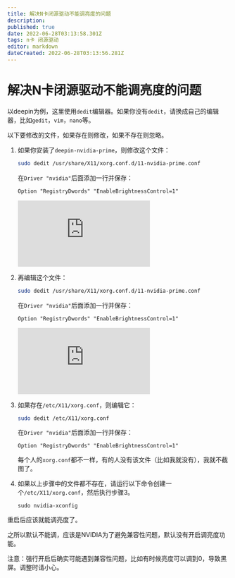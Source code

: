 ```yaml
---
title: 解决N卡闭源驱动不能调亮度的问题
description: 
published: true
date: 2022-06-28T03:13:58.301Z
tags: n卡 闭源驱动
editor: markdown
dateCreated: 2022-06-28T03:13:56.281Z
---
```


# 解决N卡闭源驱动不能调亮度的问题
以deepin为例，这里使用`dedit`编辑器。如果你没有`dedit`，请换成自己的编辑器，比如`gedit`，`vim`，`nano`等。

以下要修改的文件，如果存在则修改，如果不存在则忽略。

1. 如果你安装了`deepin-nvidia-prime`，则修改这个文件：

   ```bash
   sudo dedit /usr/share/X11/xorg.conf.d/11-nvidia-prime.conf
   ```

   在`Driver "nvidia"`后面添加一行并保存：

   ```vbnet
   Option "RegistryDwords" "EnableBrightnessControl=1"
   ```

   ![image.png](https://hu60.cn/q.php/link.img.html?url64=aHR0cDovL2ZpbGUuaHU2MC5jbi9maWxlL2hhc2gvcG5nLzYyOWU1OTcxNTFmYTFjZjhhZGEzNzQ1ZDBmOTdkYjQ5MjY5ODMucG5n)

2. 再编辑这个文件：

   ```bash
   sudo dedit /usr/share/X11/xorg.conf.d/11-nvidia-prime.conf
   ```

   在`Driver "nvidia"`后面添加一行并保存：

   ```vbnet
   Option "RegistryDwords" "EnableBrightnessControl=1"
   ```

   ![image.png](https://hu60.cn/q.php/link.img.html?url64=aHR0cDovL2ZpbGUuaHU2MC5jbi9maWxlL2hhc2gvcG5nLzQ5ZGI0ZWRkODMxYmVjZmJkYmUwY2FjZDk2YmM4NDAxMzYxMTgucG5n)

3. 如果存在`/etc/X11/xorg.conf`，则编辑它：

   ```bash
   sudo dedit /etc/X11/xorg.conf
   ```

   在`Driver "nvidia"`后面添加一行并保存：

   ```vbnet
   Option "RegistryDwords" "EnableBrightnessControl=1"
   ```

   每个人的`xorg.conf`都不一样，有的人没有该文件（比如我就没有），我就不截图了。

4. 如果以上步骤中的文件都不存在，请运行以下命令创建一个`/etc/X11/xorg.conf`，然后执行步骤3。

   ```undefined
   sudo nvidia-xconfig
   ```

重启后应该就能调亮度了。

之所以默认不能调，应该是NVIDIA为了避免兼容性问题，默认没有开启调亮度功能。

注意：强行开启后确实可能遇到兼容性问题，比如有时候亮度可以调到0，导致黑屏。调整时请小心。